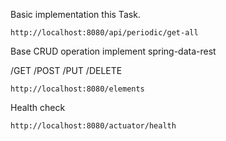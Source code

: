 Basic implementation this Task.

    http://localhost:8080/api/periodic/get-all


Base CRUD operation implement spring-data-rest

/GET /POST /PUT /DELETE

    http://localhost:8080/elements

Health check

    http://localhost:8080/actuator/health
